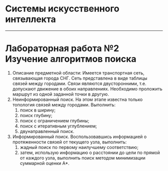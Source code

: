 # **Системы искусcтвенного интеллекта**
____
# **Лабораторная работа №2 Изучение алгоритмов поиска**
1. Описание предметной области:
Имеется транспортная сеть, связывающая
города СНГ. Сеть представлена в виде таблицы связей между городами. Связи
являются двусторонними, т.е. допускают движение в обоих направлениях.
Необходимо проложить маршрут из одной заданной точки в другую. 
2. Неинформированный поиск. 
На этом этапе известна только топология связей между городами. Выполнить:
    1. поиск в ширину;
    2. поиск глубину;
    3. поиск с ограничением глубины;
    4. поиск с итеративным углублением;
    5. двунаправленный поиск. 
3. Информированный поиск. 
Воспользовавшись информацией о протяженности связей от текущего узла, выполнить:
    1. жадный поиск по первому наилучшему соответствию;
    2. затем, использую информацию о расстоянии до цели по прямой от
каждого узла, выполнить поиск методом минимизации суммарной оценки
А*.
